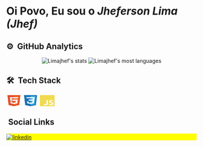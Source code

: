 <h1 align="left">Oi Povo, Eu sou o <em>Jheferson Lima (Jhef)</em> </h1>

## ⚙️ &nbsp;GitHub Analytics

<div align="center">
 <img width="430em" src="https://github-readme-stats.vercel.app/api?username=Limajhef&show_icons=true&theme=vision-friendly-dark" alt="Limajhef's stats"/>
 <img width="390em" src="https://github-readme-stats.vercel.app/api/top-langs/?username=Limajhef&layout=compact&theme=vision-friendly-dark" alt="Limajhef's     most languages"/>
</div>

## 🛠 &nbsp;Tech Stack  
 <div>
  <img align="center" alt="Jhef-HTML" height="30" width="40" src="https://raw.githubusercontent.com/devicons/devicon/master/icons/html5/html5-original.svg">
  <img align="center" alt="Jhef-CSS" height="30" width="40" src="https://raw.githubusercontent.com/devicons/devicon/master/icons/css3/css3-original.svg">
  <img align="center" alt="Jhef-Js" height="30" width="40" src="https://raw.githubusercontent.com/devicons/devicon/master/icons/javascript/javascript-plain.svg">
 </div>   

## &nbsp;Social Links
<div>
   <p align="left" style="background:yellow">
      <a href="https://www.linkedin.com/in/jhefersonlima/" target="_blank">
       <img align="center" src="https://img.shields.io/badge/linkedin-%230077B5.svg?style=for-the-badge&logo=linkedin&logoColor=white" alt="linkedin"/>
     </a>
   </p>
</div>

##


